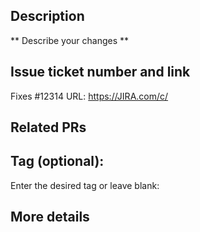 ## Description

** Describe your changes **


## Issue ticket number and link

Fixes #12314
URL: https://JIRA.com/c/


## Related PRs

## Tag (optional):
Enter the desired tag or leave blank:


## More details
